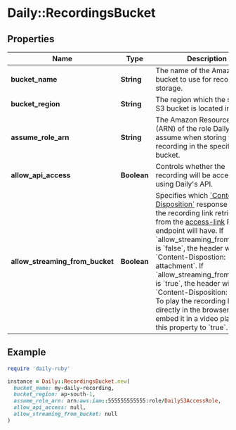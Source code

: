# Daily::RecordingsBucket

## Properties

| Name | Type | Description | Notes |
| ---- | ---- | ----------- | ----- |
| **bucket_name** | **String** | The name of the Amazon S3 bucket to use for recording storage. | [optional] |
| **bucket_region** | **String** | The region which the specified S3 bucket is located in. | [optional] |
| **assume_role_arn** | **String** | The Amazon Resource Name (ARN) of the role Daily should assume when storing the recording in the specified bucket. | [optional] |
| **allow_api_access** | **Boolean** | Controls whether the recording will be accessible using Daily&#39;s API. | [optional] |
| **allow_streaming_from_bucket** | **Boolean** | Specifies which [&#x60;Content-Disposition&#x60;](https://developer.mozilla.org/en-US/docs/Web/HTTP/Headers/Content-Disposition) response header the recording link retrieved from the [access-link](/reference/rest-api/recordings/get-recording-link) REST API endpoint will have. If &#x60;allow_streaming_from_bucket&#x60; is &#x60;false&#x60;, the header will be &#x60;Content-Dispostion: attachment&#x60;. If &#x60;allow_streaming_from_bucket&#x60; is &#x60;true&#x60;, the header will be &#x60;Content-Disposition: inline&#x60;. To play the recording link directly in the browser or embed it in a video player, set this property to &#x60;true&#x60;. | [optional][default to false] |

## Example

```ruby
require 'daily-ruby'

instance = Daily::RecordingsBucket.new(
  bucket_name: my-daily-recording,
  bucket_region: ap-south-1,
  assume_role_arn: arn:aws:iam::555555555555:role/DailyS3AccessRole,
  allow_api_access: null,
  allow_streaming_from_bucket: null
)
```

